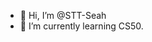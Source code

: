 - 👋 Hi, I’m @STT-Seah
- 🌱 I’m currently learning CS50.

<!---
STT-Seah/STT-Seah is a ✨ special ✨ repository because its `README.md` (this file) appears on your GitHub profile.
You can click the Preview link to take a look at your changes.
--->
